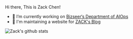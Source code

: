 Hi there, This is Zack Chen!

- 🎯 I’m currently working on [Bizseer‘s Department of AIOps](https://www.bizseer.com/)
- 📰 I'm maintaining a website for [ZACK's Blog](http://blog.czack.top)

![Zack's github stats](https://github-readme-stats.vercel.app/api?username=Czacker&count_private=true)
